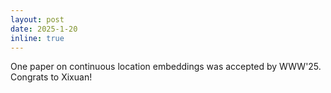 ```yaml
---
layout: post
date: 2025-1-20
inline: true
---
```

One paper on continuous location embeddings was accepted by WWW'25. Congrats to Xixuan!